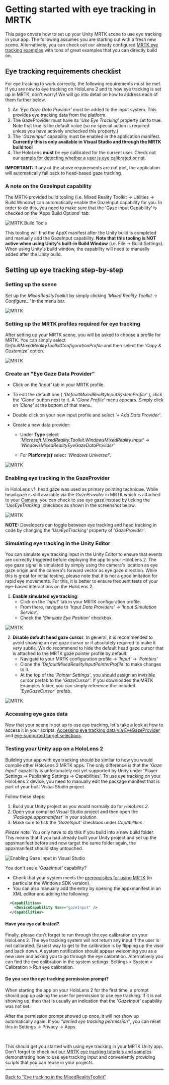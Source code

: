 # Getting started with eye tracking in MRTK
This page covers how to set up your Unity MRTK scene to use eye tracking in your app.
The following assumes you are starting out with a fresh new scene.
Alternatively, you can check out our already configured [MRTK eye tracking examples](EyeTracking_ExamplesOverview.md) with tons of great examples that you can directly build on.


## Eye tracking requirements checklist
For eye tracking to work correctly, the following requirements must be met.
If you are new to eye tracking on HoloLens 2 and to how eye tracking is set up in MRTK, don't worry! 
We will go into detail on how to address each of them further below.

1. An _'Eye Gaze Data Provider'_ must be added to the input system. This provides eye tracking data from the platform.
2. The GazeProvider must have its _'Use Eye Tracking'_ property set to true. Note that true is the default value (so no special
   action is required unless you have actively unchecked this property.)
3. The _'GazeInput'_ capability must be enabled in the application manifest. 
   **Currently this is only available in Visual Studio and through the MRTK build tool**
4. The HoloLens **must** be eye calibrated for the current user. Check out our [sample for detecting whether a user is eye calibrated or not](EyeTracking_IsUserCalibrated.md). 

**IMPORTANT:** If any of the above requirements are not met, the application will automatically fall back to head-based gaze tracking.

### A note on the GazeInput capability

The MRTK-provided build tooling (i.e. Mixed Reality Toolkit -> Utilities -> Build Window)
can automatically enable the GazeInput capability for you. In order to do this,
you need to make sure that the 'Gaze Input Capability' is checked on the 'Appx Build Options' tab:

![MRTK Build Tools](../Images/EyeTracking/mrtk_et_buildsetup.png)

This tooling will find the AppX manifest after the Unity build is completed and manually add the GazeInput capability.
**Note that this tooling is NOT active when using Unity's built-in Build Window** (i.e. File -> Build Settings).
When using Unity's build window, the capability will need to manually added after the Unity build.

## Setting up eye tracking step-by-step
### Setting up the scene
Set up the _MixedRealityToolkit_ by simply clicking _'Mixed Reality Toolkit -> Configure…'_ in the menu bar.

![MRTK](../Images/EyeTracking/mrtk_setup_configure.jpg)


### Setting up the MRTK profiles required for eye tracking
After setting up your MRTK scene, you will be asked to choose a profile for MRTK. 
You can simply select _DefaultMixedRealityToolkitConfigurationProfile_ and then select the _'Copy & Customize'_ option.

![MRTK](../Images/EyeTracking/mrtk_setup_configprofile.jpg)


### Create an "Eye Gaze Data Provider"
- Click on the _'Input'_ tab in your MRTK profile.

- To edit the default one ( _'DefaultMixedRealityInputSystemProfile'_ ), click the _'Clone'_ button next to it. A _'Clone Profile'_ menu appears. Simply click on _'Clone'_ at the bottom of that menu. 

- Double click on your new input profile and select _'+ Add Data Provider'_. 

- Create a new data provider: 
    - Under **Type** select _'Microsoft.MixedReality.Toolkit.WindowsMixedReality.Input'_ -> _'WindowsMixedRealityEyeGazeDataProvider'_
    
    - For **Platform(s)** select _'Windows Universal'_.

![MRTK](../Images/EyeTracking/mrtk_setup_eyes_dataprovider.jpg)


### Enabling eye tracking in the GazeProvider
In HoloLens v1, head gaze was used as primary pointing technique. 
While head gaze is still available via the _GazeProvider_ in MRTK which is attached to your [Camera](https://docs.unity3d.com/ScriptReference/Camera.html), you can check to use eye gaze instead by ticking the _'UseEyeTracking'_ checkbox as shown in the screenshot below.

![MRTK](../Images/EyeTracking/mrtk_setup_eyes_gazeprovider.png)

**NOTE:** Developers can toggle between eye tracking and head tracking in code by changing the _'UseEyeTracking'_ property of _'GazeProvider'_.  


### Simulating eye tracking in the Unity Editor
You can simulate eye tracking input in the Unity Editor to ensure that events are correctly triggered before deploying the app to your HoloLens 2.
The eye gaze signal is simulated by simply using the camera's location as eye gaze origin and the camera's forward vector as eye gaze direction.
While this is great for initial testing, please note that it is not a good imitation for rapid eye movements. 
For this, it is better to ensure frequent tests of your eye-based interactions on the HoloLens 2.

1. **Enable simulated eye tracking**: 
    - Click on the _'Input'_ tab in your MRTK configuration profile.
    - From there, navigate to _'Input Data Providers'_ -> _'Input Simulation Service'_.
    - Check the _'Simulate Eye Position'_ checkbox.

![MRTK](../Images/EyeTracking/mrtk_setup_eyes_simulate.jpg)

2. **Disable default head gaze cursor**: 
In general, it is recommended to avoid showing an eye gaze cursor or if absolutely required to make it _very_ subtle.
We do recommend to hide the default head gaze cursor that is attached to the MRTK gaze pointer profile by default.
    - Navigate to your MRTK configuration profile -> _'Input'_ -> _'Pointers'_
    - Clone the _'DefaultMixedRealityInputPointerProfile'_ to make changes to it.
    - At the top of the _'Pointer Settings'_, you should assign an invisible cursor prefab to the _'GazeCursor'_. If you downloaded the MRTK Examples folder, you can simply reference the included _'EyeGazeCursor'_ prefab.

![MRTK](../Images/EyeTracking/mrtk_setup_eyes_gazesettings.jpg)


### Accessing eye gaze data
Now that your scene is set up to use eye tracking, let's take a look at how to access it in your scripts: 
[Accessing eye tracking data via EyeGazeProvider](EyeTracking_EyeGazeProvider.md) and [eye-supported target selections](EyeTracking_TargetSelection.md).

 
### Testing your Unity app on a HoloLens 2
Building your app with eye tracking should be similar to how you would compile other HoloLens 2 MRTK apps. 
The only difference is that the *'Gaze Input'* capability is unfortunately not yet supported by Unity under 'Player Settings -> Publishing Settings -> Capabilities'. 
To use eye tracking on your HoloLens 2 device, you need to manually edit the package manifest that is part of your built Visual Studio project.

Follow these steps:
1. Build your Unity project as you would normally do for _HoloLens 2_.
2. Open your compiled Visual Studio project and then open the _'Package.appxmanifest'_ in your solution.
3. Make sure to tick the _'GazeInput'_ checkbox under _Capabilities_.

_Please note:_ 
You only have to do this if you build into a new build folder.
This means that if you had already built your Unity project and set up the appxmanifest before and now target the same folder again, the appxmanifest should stay untouched.

![Enabling Gaze Input in Visual Studio](../Images/EyeTracking/mrtk_et_gazeinput.jpg)

You don't see a _'GazeInput'_ capability? 
   - Check that your system meets the [prerequisites for using MRTK](../Installation.md#prerequisites) (in particular the Windows SDK version). 
   - You can also manually add the entry by opening the appxmanifest in an XML editor and adding the following:

```xml
  <Capabilities>
    <DeviceCapability Name="gazeInput" />
  </Capabilities>
```

#### Have you eye calibrated?
Finally, please don't forget to run through the eye calibration on your HoloLens 2. 
The eye tracking system will not return any input if the user is not calibrated. 
Easiest way to get to the calibration is by flipping up the visor and back down. 
A system notification should appear welcoming you as a new user and asking you to go through the eye calibration.
Alternatively you can find the eye calibration in the system settings: Settings > System > Calibration > Run eye calibration. 

#### Do you see the eye tracking permission prompt?
When starting the app on your HoloLens 2 for the first time, a prompt should pop up asking the user for permission to use eye tracking. 
If it is not showing up, then that is usually an indication that the _'GazeInput'_ capability was not set. 

After the permission prompt showed up once, it will not show up automatically again. 
If you _"denied eye tracking permission"_, you can reset this in Settings -> Privacy -> Apps. 

<br>

This should get you started with using eye tracking in your MRTK Unity app. 
Don't forget to check out [our MRTK eye tracking tutorials and samples](EyeTracking_ExamplesOverview.md) demonstrating how to use eye tracking input and conveniently providing scripts that you can reuse in your projects.

---
[Back to "Eye tracking in the MixedRealityToolkit"](EyeTracking_Main.md)
